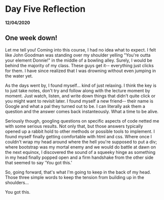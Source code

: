 
# Day Five Reflection
__12/04/2020__

## One week down!

Let me tell you! Coming into this course, I had no idea what to expect. I felt like John Goodman was standing over my shoulder yelling "You're outta your element Donnie!" in the middle of a bowling alley. Surely, I would be behind the majority of my class. These guys get it-- everything just clicks for them. I have since realized that I was drowning without even jumping in the water yet.

As the days went by, I found myself... kind of just relaxing. I think the key is to just take notes, don't try and follow along with the lecture moment by moment. Just watch, listen, and write down things that didn't quite click or you might want to revisit later. I found myself a new friend-- their name is Google and what a pal they turned out to be. I can literally ask them a question and the answer comes back instanteously. What a time to be alive.

Seriously though, googling questions on specific aspects of code netted me with some serious results. Not only that, but those answers typically opened up a rabbit hold to other methods or possible tools to implement. I found myself finally getting comfortable with html and css. Where once I couldn't wrap my head around where the hell you're supposed to put a div; where bootstrap was my mortal enemy and we would do battle at dawn on the next equinox, I discovered the sound of a squeeky hinge as something in my head finally popped open and a firm handshake from the other side that seemed to say 'You got this.'

So, going forward, that's what I'm going to keep in the back of my head. Those three simple words to keep the tension from building up in the shoulders...

You got this.